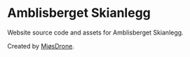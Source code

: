 # Amblisberget Skianlegg

Website source code and assets for Amblisberget Skianlegg.

Created by [MjøsDrone](https://mjosdrone.no).